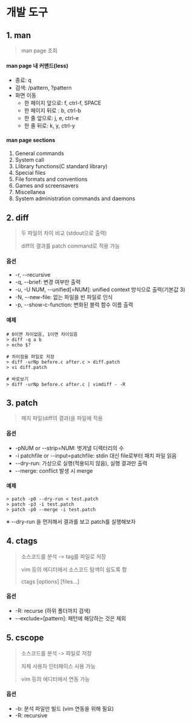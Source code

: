 ﻿# 개발 도구

## 1. man

> man page 조회

#### man page 내 커맨드(less)

- 종료: q
- 검색: /pattern, ?pattern
- 화면 이동
  - 한 페이지 앞으로: f, ctrl-f, SPACE
  - 한 페이지 뒤로 : b, ctrl-b
  - 한 줄 앞으로: j, e, ctrl-e
  - 한 줄 뒤로: k, y, ctrl-y



#### man page sections

1. General commands
2. System call
3. Llibrary functions(C standard library)
4. Special files
5. File formats and conventions
6. Games and screensavers
7. Miscellanea
8. System administration commands and daemons



## 2. diff

> 두 파일의 차이 비교 (stdout으로 출력)
>
> diff의 결과를 patch command로 적용 가능

#### 옵션

- -r, --recursive
- -q, --brief: 변경 여부만 출력
- -u, -U NUM, --unified[=NUM]: unified context 방식으로 출력(기본값 3)
- -N, --new-file: 없는 파일을 빈 파일로 인식
- -p, --show-c-function: 변화된 블럭 함수 이름 출력



#### 예제

```
# 0이면 차이없음, 1이면 차이있음
> diff -q a b
> echo $?

# 차이점을 파일로 저장
> diff -urNp before.c after.c > diff.patch
> vi diff.patch

# 바로보기
> diff -urNp before.c after.c | vimdiff - -R
```



## 3. patch

> 패치 파일(diff의 결과)을 파일에 적용
>

#### 옵션

- -pNUM or --strip=NUM: 벗겨낼 디렉터리의 수
- -i patchfile or --input=patchfile: stdin 대신 file로부터 패치 파일 읽음
- --dry-run: 가상으로 실행(적용되지 않음), 실행 결과만 출력
- --merge: conflict 발생 시 merge



#### 예제

```
> patch -p0 --dry-run < test.patch
> patch -p3 -i test.patch
> patch -p0 --merge -i test.patch
```

※ --dry-run 을 먼저해서 결과를 보고 patch를 실행해보자



## 4. ctags

> 소스코드를 분석 -> tag를 파일로 저장
>
> vim 등의 에디터에서 소스코드 탐색이 쉽도록 함
>
> ctags [options] [files...]

#### 옵션

- -R: recurse (하위 폴더까지 검색)
- --exclude=[pattern]: 패턴에 해당하는 것은 제외

 

## 5. cscope

> 소스코드를 분석 -> 파일로 저장
>
> 자체 사용자 인터페이스 사용 가능
>
> vim 등의 에디터에서 연동 가능
>

#### 옵션

- -b: 분석 파일만 빌드 (vim 연동을 위해 필요)
- -R: recursive

 